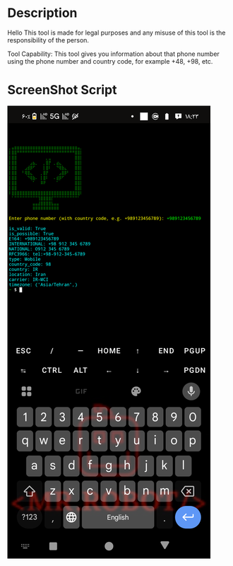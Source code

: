 # Description
Hello
This tool is made for legal purposes and any misuse of this tool is the responsibility of the person.

Tool Capability: This tool gives you information about that phone number using the phone number and country code, for example +48, +98, etc.

# ScreenShot Script
<img src="screenshots/screen.png">
